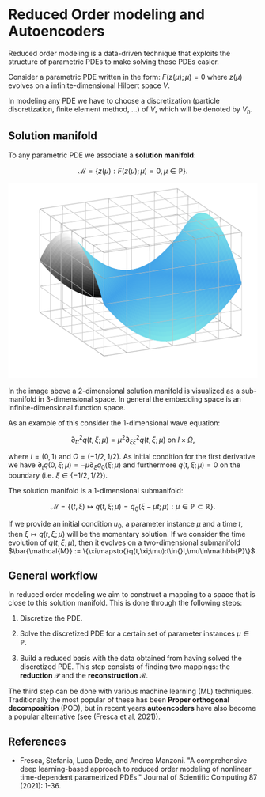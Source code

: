 # Reduced Order modeling and Autoencoders 

Reduced order modeling is a data-driven technique that exploits the structure of parametric PDEs to make solving those PDEs easier.

Consider a parametric PDE written in the form: $F(z(\mu);\mu)=0$ where $z(\mu)$ evolves on a infinite-dimensional Hilbert space $V$. 

In modeling any PDE we have to choose a discretization (particle discretization, finite element method, ...) of $V$, which will be denoted by $V_h$. 

## Solution manifold 

To any parametric PDE we associate a **solution manifold**: 

```math 
\mathcal{M} = \{z(\mu):F(z(\mu);\mu)=0, \mu\in\mathbb{P}\}.
```

![](../images/solution_manifold_2.png)

In the image above a 2-dimensional solution manifold is visualized as a sub-manifold in 3-dimensional space. In general the embedding space is an infinite-dimensional function space.

As an example of this consider the 1-dimensional wave equation: 

```math
\partial_{tt}^2q(t,\xi;\mu) = \mu^2\partial_{\xi\xi}^2q(t,\xi;\mu)\text{ on }I\times\Omega,
```
where $I = (0,1)$ and $\Omega=(-1/2,1/2)$. As initial condition for the first derivative we have $\partial_tq(0,\xi;\mu) = -\mu\partial_\xi{}q_0(\xi;\mu)$ and furthermore $q(t,\xi;\mu)=0$ on the boundary (i.e. $\xi\in\{-1/2,1/2\}$).

The solution manifold is a 1-dimensional submanifold: 

```math
\mathcal{M} = \{(t, \xi)\mapsto{}q(t,\xi;\mu)=q_0(\xi-\mu{}t;\mu):\mu\in\mathbb{P}\subset\mathbb{R}\}.
```

If we provide an initial condition $u_0$, a parameter instance $\mu$ and a time $t$, then $\xi\mapsto{}q(t,\xi;\mu)$ will be the momentary solution. If we consider the time evolution of $q(t,\xi;\mu)$, then it evolves on a two-dimensional submanifold $\bar{\mathcal{M}} := \{\xi\mapsto{}q(t,\xi;\mu):t\in{}I,\mu\in\mathbb{P}\}$.

## General workflow

In reduced order modeling we aim to construct a mapping to a space that is close to this solution manifold. This is done through the following steps: 

1. Discretize the PDE.

2. Solve the discretized PDE for a certain set of parameter instances $\mu\in\mathbb{P}$.

3. Build a reduced basis with the data obtained from having solved the discretized PDE. This step consists of finding two mappings: the **reduction** $\mathcal{P}$ and the **reconstruction** $\mathcal{R}$.

The third step can be done with various machine learning (ML) techniques. Traditionally the most popular of these has been **Proper orthogonal decomposition** (POD), but in recent years **autoencoders** have also become a popular alternative (see (Fresca et al, 2021)). 

## References 

- Fresca, Stefania, Luca Dede, and Andrea Manzoni. "A comprehensive deep learning-based approach to reduced order modeling of nonlinear time-dependent parametrized PDEs." Journal of Scientific Computing 87 (2021): 1-36.